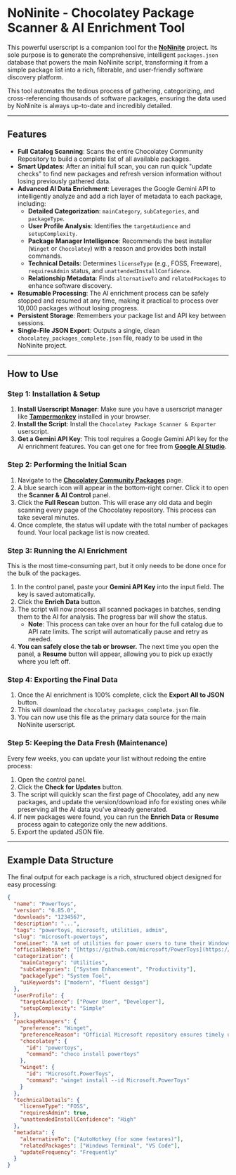 # NoNinite - Chocolatey Package Scanner & AI Enrichment Tool

This powerful userscript is a companion tool for the **[NoNinite](https://github.com/SysAdminDoc/NoNinite)** project. Its sole purpose is to generate the comprehensive, intelligent `packages.json` database that powers the main NoNinite script, transforming it from a simple package list into a rich, filterable, and user-friendly software discovery platform.

This tool automates the tedious process of gathering, categorizing, and cross-referencing thousands of software packages, ensuring the data used by NoNinite is always up-to-date and incredibly detailed.

---

## Features

- **Full Catalog Scanning**: Scans the entire Chocolatey Community Repository to build a complete list of all available packages.
- **Smart Updates**: After an initial full scan, you can run quick "update checks" to find new packages and refresh version information without losing previously gathered data.
- **Advanced AI Data Enrichment**: Leverages the Google Gemini API to intelligently analyze and add a rich layer of metadata to each package, including:
    - **Detailed Categorization**: `mainCategory`, `subCategories`, and `packageType`.
    - **User Profile Analysis**: Identifies the `targetAudience` and `setupComplexity`.
    - **Package Manager Intelligence**: Recommends the best installer (`Winget` or `Chocolatey`) with a reason and provides both install commands.
    - **Technical Details**: Determines `licenseType` (e.g., FOSS, Freeware), `requiresAdmin` status, and `unattendedInstallConfidence`.
    - **Relationship Metadata**: Finds `alternativeTo` and `relatedPackages` to enhance software discovery.
- **Resumable Processing**: The AI enrichment process can be safely stopped and resumed at any time, making it practical to process over 10,000 packages without losing progress.
- **Persistent Storage**: Remembers your package list and API key between sessions.
- **Single-File JSON Export**: Outputs a single, clean `chocolatey_packages_complete.json` file, ready to be used in the NoNinite project.

---

## How to Use

### Step 1: Installation & Setup

1.  **Install Userscript Manager**: Make sure you have a userscript manager like **[Tampermonkey](https://www.tampermonkey.net/)** installed in your browser.
2.  **Install the Script**: Install the `Chocolatey Package Scanner & Exporter` userscript.
3.  **Get a Gemini API Key**: This tool requires a Google Gemini API key for the AI enrichment features. You can get one for free from **[Google AI Studio](https://aistudio.google.com/app/apikey)**.

### Step 2: Performing the Initial Scan

1.  Navigate to the **[Chocolatey Community Packages](https://community.chocolatey.org/packages)** page.
2.  A blue search icon will appear in the bottom-right corner. Click it to open the **Scanner & AI Control** panel.
3.  Click the **Full Rescan** button. This will erase any old data and begin scanning every page of the Chocolatey repository. This process can take several minutes.
4.  Once complete, the status will update with the total number of packages found. Your local package list is now created.

### Step 3: Running the AI Enrichment

This is the most time-consuming part, but it only needs to be done once for the bulk of the packages.

1.  In the control panel, paste your **Gemini API Key** into the input field. The key is saved automatically.
2.  Click the **Enrich Data** button.
3.  The script will now process all scanned packages in batches, sending them to the AI for analysis. The progress bar will show the status.
    - **Note**: This process can take over an hour for the full catalog due to API rate limits. The script will automatically pause and retry as needed.
4.  **You can safely close the tab or browser.** The next time you open the panel, a **Resume** button will appear, allowing you to pick up exactly where you left off.

### Step 4: Exporting the Final Data

1.  Once the AI enrichment is 100% complete, click the **Export All to JSON** button.
2.  This will download the `chocolatey_packages_complete.json` file.
3.  You can now use this file as the primary data source for the main NoNinite userscript.

### Step 5: Keeping the Data Fresh (Maintenance)

Every few weeks, you can update your list without redoing the entire process:

1.  Open the control panel.
2.  Click the **Check for Updates** button.
3.  The script will quickly scan the first page of Chocolatey, add any new packages, and update the version/download info for existing ones while preserving all the AI data you've already generated.
4.  If new packages were found, you can run the **Enrich Data** or **Resume** process again to categorize only the new additions.
5.  Export the updated JSON file.

---

## Example Data Structure

The final output for each package is a rich, structured object designed for easy processing:

```json
{
  "name": "PowerToys",
  "version": "0.85.0",
  "downloads": "1234567",
  "description": "...",
  "tags": "powertoys, microsoft, utilities, admin",
  "slug": "microsoft-powertoys",
  "oneLiner": "A set of utilities for power users to tune their Windows experience.",
  "officialWebsite": "[https://github.com/microsoft/PowerToys](https://github.com/microsoft/PowerToys)",
  "categorization": {
    "mainCategory": "Utilities",
    "subCategories": ["System Enhancement", "Productivity"],
    "packageType": "System Tool",
    "uiKeywords": ["modern", "fluent design"]
  },
  "userProfile": {
    "targetAudience": ["Power User", "Developer"],
    "setupComplexity": "Simple"
  },
  "packageManagers": {
    "preference": "Winget",
    "preferenceReason": "Official Microsoft repository ensures timely updates.",
    "chocolatey": {
      "id": "powertoys",
      "command": "choco install powertoys"
    },
    "winget": {
      "id": "Microsoft.PowerToys",
      "command": "winget install --id Microsoft.PowerToys"
    }
  },
  "technicalDetails": {
    "licenseType": "FOSS",
    "requiresAdmin": true,
    "unattendedInstallConfidence": "High"
  },
  "metadata": {
    "alternativeTo": ["AutoHotkey (for some features)"],
    "relatedPackages": ["Windows Terminal", "VS Code"],
    "updateFrequency": "Frequently"
  }
}

